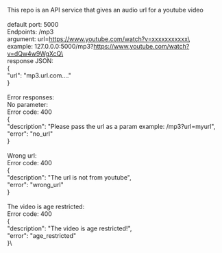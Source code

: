 This repo is an API service that gives an audio url for a youtube video\
\
default port: 5000\
Endpoints: /mp3\
argument: url=https://www.youtube.com/watch?v=xxxxxxxxxxx\
\
example: 127.0.0.0:5000/mp3?https://www.youtube.com/watch?v=dQw4w9WgXcQ\
\
response JSON:\
{\
  "url": "mp3.url.com...."\
}\
\
Error responses:\
No parameter:\
Error code: 400\
{\
  "description": "Please pass the url as a param example: /mp3?url=myurl",\
  "error": "no_url"\
}\
\
Wrong url:\
Error code: 400\
{\
  "description": "The url is not from youtube",\
  "error": "wrong_url"\
}\
\
The video is age restricted:\
Error code: 400\
{\
  "description": "The video is age restricted!",\
  "error": "age_restricted"\
}\
